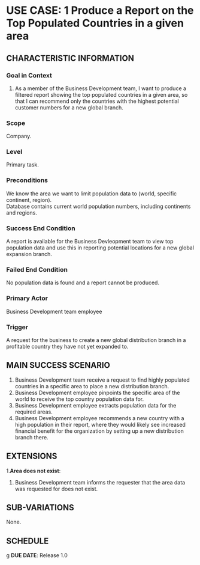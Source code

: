 # USE CASE: 1 Produce a Report on the Top Populated Countries in a given area

## CHARACTERISTIC INFORMATION

### Goal in Context

1. As a member of the Business Development team, I want to produce a filtered report showing the top populated countries in a given area, so that I can recommend only the countries with the highest potential customer numbers for a new global branch.

### Scope

Company.

### Level

Primary task.

### Preconditions

We know the area we want to limit population data to (world, specific continent, region).  
Database contains current world population numbers, including continents and regions.

### Success End Condition

A report is available for the Business Devleopment team to view top population data and use this in reporting potential locations for a new global expansion branch.

### Failed End Condition

No population data is found and a report cannot be produced.

### Primary Actor

Business Development team employee

### Trigger

A request for the business to create a new global distribution branch in a profitable country they have not yet expanded to.

## MAIN SUCCESS SCENARIO

1. Business Development team receive a request to find highly populated countries in a specific area to place a new distribution branch.
2. Business Development employee pinpoints the specific area of the world to receive the top country population data for.
3. Business Development employee extracts population data for the required areas.
4. Business Development employee recommends a new country with a high population in their report, where they would likely see increased financial benefit for the organization by setting up a new distribution branch there.

## EXTENSIONS

1.**Area does not exist**:
1. Business Development team informs the requester that the area data was requested for does not exist.

## SUB-VARIATIONS

None.

## SCHEDULE
g
**DUE DATE**: Release 1.0